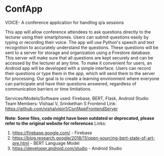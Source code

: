 # ConfApp
VOICE- A conference application for handling q/a sessions

This app will allow conference attendees to ask questions directly to the lecturer using their smartphones. Users can submit questions easily by typing or recording their voice. The app will use Python's speech and text recognition to accurately understand the questions. These questions will be sent to a server for storage and organization using a Firestore database. This server will make sure that all questions are kept securely and can be accessed by the lecturer at any time. To make it convenient for users, an Android app will be developed with a simple interface. Users can record their questions or type them in the app, which will send them to the server for processing. Our goal is to create a learning environment where everyone can participate and have their questions answered, regardless of communication barriers or time limitations.

Services/Models/Software used: Firebase, BERT, Flask, Android Studio
Team Members: Vishaal V, Srinikethan S
Frontend Link: https://github.com/vishalvipin1/ConfAppFrontendServer

**Note: Some files, code might have been outdated or deprecated, please refer to the original website for references**
Links:
1. https://firebase.google.com/ - Firebase
2. https://blog.research.google/2018/11/open-sourcing-bert-state-of-art-pre.html - BERT Language Model
3. https://developer.android.com/studio - Android Studio
